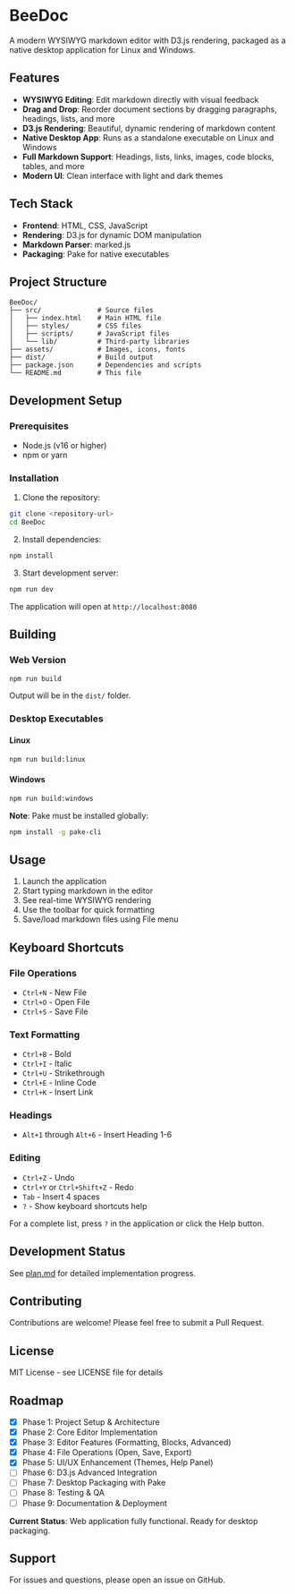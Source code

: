 # BeeDoc

A modern WYSIWYG markdown editor with D3.js rendering, packaged as a native desktop application for Linux and Windows.

## Features

- **WYSIWYG Editing**: Edit markdown directly with visual feedback
- **Drag and Drop**: Reorder document sections by dragging paragraphs, headings, lists, and more
- **D3.js Rendering**: Beautiful, dynamic rendering of markdown content
- **Native Desktop App**: Runs as a standalone executable on Linux and Windows
- **Full Markdown Support**: Headings, lists, links, images, code blocks, tables, and more
- **Modern UI**: Clean interface with light and dark themes

## Tech Stack

- **Frontend**: HTML, CSS, JavaScript
- **Rendering**: D3.js for dynamic DOM manipulation
- **Markdown Parser**: marked.js
- **Packaging**: Pake for native executables

## Project Structure

```
BeeDoc/
├── src/              # Source files
│   ├── index.html    # Main HTML file
│   ├── styles/       # CSS files
│   ├── scripts/      # JavaScript files
│   └── lib/          # Third-party libraries
├── assets/           # Images, icons, fonts
├── dist/             # Build output
├── package.json      # Dependencies and scripts
└── README.md         # This file
```

## Development Setup

### Prerequisites

- Node.js (v16 or higher)
- npm or yarn

### Installation

1. Clone the repository:
```bash
git clone <repository-url>
cd BeeDoc
```

2. Install dependencies:
```bash
npm install
```

3. Start development server:
```bash
npm run dev
```

The application will open at `http://localhost:8080`

## Building

### Web Version

```bash
npm run build
```

Output will be in the `dist/` folder.

### Desktop Executables

#### Linux

```bash
npm run build:linux
```

#### Windows

```bash
npm run build:windows
```

**Note**: Pake must be installed globally:
```bash
npm install -g pake-cli
```

## Usage

1. Launch the application
2. Start typing markdown in the editor
3. See real-time WYSIWYG rendering
4. Use the toolbar for quick formatting
5. Save/load markdown files using File menu

## Keyboard Shortcuts

### File Operations
- `Ctrl+N` - New File
- `Ctrl+O` - Open File
- `Ctrl+S` - Save File

### Text Formatting
- `Ctrl+B` - Bold
- `Ctrl+I` - Italic
- `Ctrl+U` - Strikethrough
- `Ctrl+E` - Inline Code
- `Ctrl+K` - Insert Link

### Headings
- `Alt+1` through `Alt+6` - Insert Heading 1-6

### Editing
- `Ctrl+Z` - Undo
- `Ctrl+Y` or `Ctrl+Shift+Z` - Redo
- `Tab` - Insert 4 spaces
- `?` - Show keyboard shortcuts help

For a complete list, press `?` in the application or click the Help button.

## Development Status

See [plan.md](plan.md) for detailed implementation progress.

## Contributing

Contributions are welcome! Please feel free to submit a Pull Request.

## License

MIT License - see LICENSE file for details

## Roadmap

- [x] Phase 1: Project Setup & Architecture
- [x] Phase 2: Core Editor Implementation
- [x] Phase 3: Editor Features (Formatting, Blocks, Advanced)
- [x] Phase 4: File Operations (Open, Save, Export)
- [x] Phase 5: UI/UX Enhancement (Themes, Help Panel)
- [ ] Phase 6: D3.js Advanced Integration
- [ ] Phase 7: Desktop Packaging with Pake
- [ ] Phase 8: Testing & QA
- [ ] Phase 9: Documentation & Deployment

**Current Status**: Web application fully functional. Ready for desktop packaging.

## Support

For issues and questions, please open an issue on GitHub.
